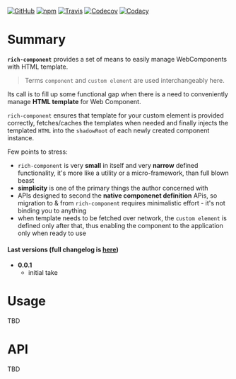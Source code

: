 [![GitHub](https://img.shields.io/github/license/gullerya/rich-component.svg)](https://github.com/gullerya/rich-component)
[![npm](https://img.shields.io/npm/v/rich-component.svg?label=npm%20rich-component)](https://www.npmjs.com/package/rich-component)
[![Travis](https://travis-ci.org/gullerya/rich-component.svg?branch=master)](https://travis-ci.org/gullerya/rich-component)
[![Codecov](https://img.shields.io/codecov/c/github/gullerya/rich-component/master.svg)](https://codecov.io/gh/gullerya/rich-component/branch/master)
[![Codacy](https://img.shields.io/codacy/grade/4edd26352163476cbcc79d714cd1990b.svg?logo=codacy)](https://www.codacy.com/app/gullerya/rich-component)

# Summary

__`rich-component`__ provides a set of means to easily manage WebComponents with HTML template.

> Terms `component` and `custom element` are used interchangeably here.

Its call is to fill up some functional gap when there is a need to conveniently manage __HTML template__ for Web Component.

`rich-component` ensures that template for your custom element is provided correctly, fetches/caches the templates when needed and finally injects the templated `HTML` into the `shadowRoot` of each newly created component instance.

Few points to stress:
* `rich-component` is very __small__ in itself and very __narrow__ defined functionality, it's more like a utility or a micro-framework, than full blown beast
* __simplicity__ is one of the primary things the author concerned with
* APIs designed to second the __native componenet definition__ APis, so migration to & from `rich-component` requires minimalistic effort - it's not binding you to anything
* when template needs to be fetched over network, the `custom element` is defined only after that, thus enabling the component to the application only when ready to use

#### Last versions (full changelog is [here](./docs/changelog.md))

* __0.0.1__
  * initial take

# Usage

TBD

# API

TBD